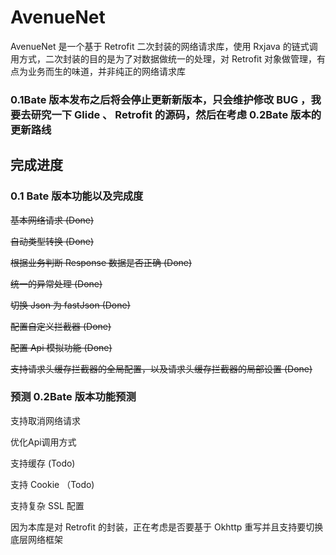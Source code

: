 # AvenueNet
AvenueNet 是一个基于 Retrofit 二次封装的网络请求库，使用 Rxjava 的链式调用方式，二次封装的目的是为了对数据做统一的处理，对 Retrofit 对象做管理，有点为业务而生的味道，并非纯正的网络请求库

### 0.1Bate 版本发布之后将会停止更新新版本，只会维护修改 BUG ，我要去研究一下 Glide 、 Retrofit 的源码，然后在考虑 0.2Bate 版本的更新路线

## 完成进度
### 0.1 Bate 版本功能以及完成度
~~基本网络请求 (Done)~~

~~自动类型转换 (Done)~~

~~根据业务判断 Response 数据是否正确 (Done)~~

~~统一的异常处理 (Done)~~

~~切换 Json 为 fastJson (Done)~~

~~配置自定义拦截器 (Done)~~

~~配置 Api 模拟功能 (Done)~~

~~支持请求头缓存拦截器的全局配置，以及请求头缓存拦截器的局部设置 (Done)~~

### 预测 0.2Bate 版本功能预测
支持取消网络请求

优化Api调用方式

支持缓存 (Todo)

支持 Cookie （Todo)

支持复杂 SSL 配置

因为本库是对 Retrofit 的封装，正在考虑是否要基于 Okhttp 重写并且支持要切换底层网络框架
